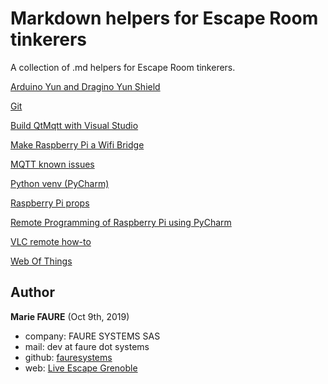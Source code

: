 ﻿# Markdown helpers for Escape Room tinkerers
A collection of .md helpers for Escape Room tinkerers.

[Arduino Yun and Dragino Yun Shield](arduino-yun.md)

[Git](git.md)

[Build QtMqtt with Visual Studio](mqtt-build-qtmqtt-visual-studio.md)

[Make Raspberry Pi a Wifi Bridge](raspberry-pi-bridge-wifi.md)

[MQTT known issues](mqtt-known-issues.md)

[Python venv (PyCharm)](python-venv.md)

[Raspberry Pi props](raspberry-pi-props.md)

[Remote Programming of Raspberry Pi using PyCharm](raspberry-pi-pycharm.md)

[VLC remote how-to](vlc-remote-how-to.md)

[Web Of Things](web-of-things.md)


## Author

**Marie FAURE** (Oct 9th, 2019)
* company: FAURE SYSTEMS SAS
* mail: dev at faure dot systems
* github: <a href="https://github.com/fauresystems?tab=repositories" target="_blank">fauresystems</a>
* web: <a href="https://www.live-escape.net/" target="_blank">Live Escape Grenoble</a>
